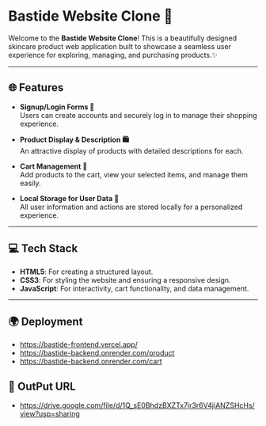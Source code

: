 # Bastide Website Clone 🌟

Welcome to the **Bastide Website Clone**! This is a beautifully designed skincare product web application built to showcase a seamless user experience for exploring, managing, and purchasing products.✨

---

## 🌐 Features

- **Signup/Login Forms 🔑**  
  Users can create accounts and securely log in to manage their shopping experience.

- **Product Display & Description 🛍️**  
  An attractive display of products with detailed descriptions for each.

- **Cart Management 🛒**  
  Add products to the cart, view your selected items, and manage them easily.

- **Local Storage for User Data 💾**  
  All user information and actions are stored locally for a personalized experience.

---

## 💻 Tech Stack

- **HTML5**: For creating a structured layout.  
- **CSS3**: For styling the website and ensuring a responsive design.  
- **JavaScript**: For interactivity, cart functionality, and data management.

---

## 🌍 Deployment 

- https://bastide-frontend.vercel.app/
- https://bastide-backend.onrender.com/product
- https://bastide-backend.onrender.com/cart

## 🎥 OutPut URL

- https://drive.google.com/file/d/1Q_sE0BhdzBXZTx7jr3r6V4jiANZSHcHs/view?usp=sharing



